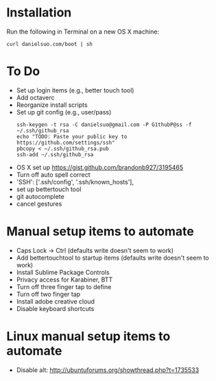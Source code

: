 # Installation
Run the following in Terminal on a new OS X machine:
```
curl danielsuo.com/boot | sh
```

# To Do
- Set up login items (e.g., better touch tool)
- Add octaverc
- Reorganize install scripts
- Set up git config  (e.g., user/pass)
  ```
  ssh-keygen -t rsa -C danielsuo@gmail.com -P G1thubP@ss -f ~/.ssh/github_rsa
  echo "TODO: Paste your public key to https://github.com/settings/ssh"
  pbcopy < ~/.ssh/github_rsa.pub
  ssh-add ~/.ssh/github_rsa
  ```
- OS X set up https://gist.github.com/brandonb927/3195465
- Turn off auto spell correct
- 'SSH': ['.ssh/config', '.ssh/known_hosts'],
- set up bettertouch tool
- git autocomplete
- cancel gestures

# Manual setup items to automate
- Caps Lock -> Ctrl (defaults write doesn't seem to work)
- Add bettertouchtool to startup items (defaults write doesn't seem to work)
- Install Sublime Package Controls
- Privacy access for Karabiner, BTT
- Turn off three finger tap to define
- Turn off two finger tap
- Install adobe creative cloud
- Disable keyboard shortcuts

# Linux manual setup items to automate
- Disable alt: http://ubuntuforums.org/showthread.php?t=1735533